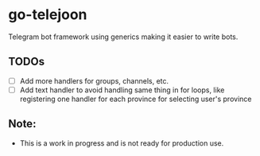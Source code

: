 # go-telejoon
Telegram bot framework using generics making it easier to write bots.

## TODOs
- [ ] Add more handlers for groups, channels, etc.
- [ ] Add text handler to avoid handling same thing in for loops, like registering one handler for each province for selecting user's province
## Note:
- This is a work in progress and is not ready for production use.

